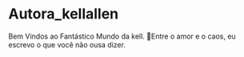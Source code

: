 # Autora_kellallen
Bem Vindos ao Fantástico Mundo da kell. 🫦Entre o amor e o caos, eu escrevo o que você não ousa dizer.
